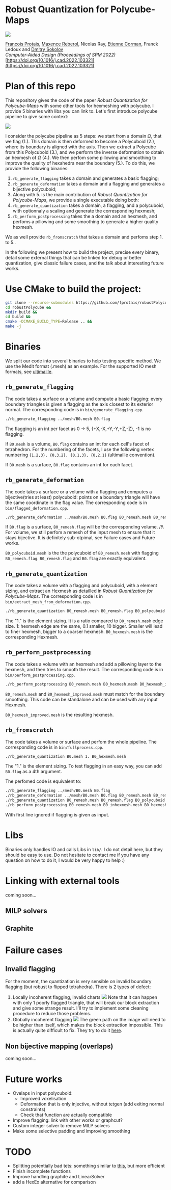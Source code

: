 # Robust Quantization for Polycube-Maps

![](figures/rb_teaser.jpg)

[François Protais](https://fprotais.github.io), [Maxence Reberol](https://mxncr.github.io/), Nicolas Ray, [Etienne Corman](https://members.loria.fr/ECorman/), Franck Ledoux and [Dmitry Sokolov](https://members.loria.fr/DSokolov/)
<br/>*Computer-Aided Design (Proceedings of SPM 2022)*<br/>
[https://doi.org/10.1016/j.cad.2022.103321](https://doi.org/10.1016/j.cad.2022.103321)

# Plan of this repo

This repository gives the code of the paper *Robust Quantization for Polycube-Maps* with some other tools for hexmeshing with polycube. I provide 5 binaries with libs you can link to. Let's first introduce polycube pipeline to give some context:

![](figures/pipeline.jpg)

I consider the polycube pipeline as 5 steps: we start from a domain $\Omega$, that we flag (1.). This domain is then deformed to become a Polycuboid (2.), where its boundary is aligned with the axis. Then we extract a Polycube from this Polycuboid (3.), and we perform the inverse deformation to obtain an hexmesh of $\Omega$ (4.). We then perfom some pillowing and smoothing to improve the quality of hexahedra near the boundary (5.). To do this, we provide the following binaries:

1. `rb_generate_flagging` takes a domain and generates a basic flagging;
2. `rb_generate_deformation` takes a domain and a flagging and generates a bijective polycuboid;
3. Along with 5. is the main contribution of *Robust Quantization for Polycube-Maps*, we provide a single executable doing both:
4. `rb_generate_quantization` takes a domain, a flagging, and a polycuboid, with optionnaly a scaling and generate the corresponding hexmesh;
5. `rb_perform_postprocessing` takes the a domain and an hexmesh, and perfoms a pillowing and some smoothing to generate a higher quality hexmesh.

We as well provide `rb_fromscratch` that takes a domain and perfoms step 1. to 5..

In the following we present how to build the project, precise every binary, detail some external things that can be linked for debug or better quantization, give classic failure cases, and the talk about interesting future works.  



# Use CMake to build the project:
```sh
git clone --recurse-submodules https://github.com/fprotais/robustPolycube &&
cd robustPolycube &&
mkdir build &&
cd build &&
cmake -DCMAKE_BUILD_TYPE=Release .. &&
make -j 
```


# Binaries
We split our code into several binaries to help testing specific method. We use the Medit format (.mesh) as an example. For the supported IO mesh formats, see [ultimaille](https://github.com/ssloy/ultimaille). 
## `rb_generate_flagging` 
The code takes a surface or a volume and compute a basic flagging: every boundary triangles is given a flagging as the axis closest to its exterior normal. The corresponding code is in `bin/generate_flagging.cpp`.
```sh
./rb_generate_flagging ../mesh/B0.mesh B0.flag 
```
The flagging is an int per facet as 0 -> 5, {+X,-X,+Y,-Y,+Z,-Z}, -1 is no flagging.

If `B0.mesh` is a volume, `B0.flag` contains an int for each cell's facet of tetrahedron. For the numbering of the facets, I use the following vertex numbering `{1,2,3}, {0,3,2}, {0,1,3}, {0,2,1}` (ultimaille convention).

If `B0.mesh` is a surface, `B0.flag` contains an int for each facet. 

## `rb_generate_deformation` 
The code takes a surface or a volume with a flagging and computes a bijective(tries at least) polycuboid: points on a boundary triangle will have the same coordinate in the flag value. The corresponding code is in `bin/flagged_deformation.cpp`.
```sh
./rb_generate_deformation ../mesh/B0.mesh B0.flag B0_remesh.mesh B0_remesh.flag B0_polycuboid.mesh
```
If `B0.flag` is a surface, `B0_remesh.flag` will be the corresponding volume. 
/!\ For volume, we still perfom a remesh of the input mesh to ensure that it stays bijective. It is definitely sub-otpimal, see Failure cases and Future works.

`B0_polycuboid.mesh` is the the polycuboid of `B0_remesh.mesh` with flagging `B0_remesh.flag`. `B0_remesh.flag` and `B0.flag` are exactly equivalent. 

## `rb_generate_quantization` 
The code takes a volume with a flagging and polycuboid, with a element sizing, and extract an Hexmesh as detailled in *Robust Quantization for Polycube-Maps*. The corresponding code is in `bin/extract_mesh_from_deformation.cpp`.
```sh
./rb_generate_quantization B0_remesh.mesh B0_remesh.flag B0_polycuboid.mesh 1. B0_hexmesh.mesh
```
The "1." is the element sizing. It is a ratio compared to `B0_remesh.mesh` edge size. 1: hexmesh edge are the same, 0.1 smaller, 10 bigger. Smaller will lead to finer hexmesh, bigger to a coarser hexmesh. 
`B0_hexmesh.mesh` is the corresponding Hexmesh.

## `rb_perform_postprocessing` 
The code takes a volume with an hexmesh and add a pillowing layer to the hexmesh, and then tries to smooth the result. The corresponding code is in `bin/perform_postprocessing.cpp`.
```sh
./rb_perform_postprocessing B0_remesh.mesh B0_hexmesh.mesh B0_hexmesh_improved.mesh
```

`B0_remesh.mesh` and `B0_hexmesh_improved.mesh` must match for the boundary smoothing. This code can be standalone and can be used with any input Hexmesh. 

`B0_hexmesh_improved.mesh` is the resulting hexmesh.


## `rb_fromscratch` 
The code takes a volume or surface and perfom the whole pipeline. The corresponding code is in `bin/fullprocess.cpp`.
```sh
./rb_generate_quantization B0.mesh 1. B0_hexmesh.mesh
```
The "1." is the element sizing. To test flagging in an easy way, you can add `B0.flag` as a 4th argument. 

The perfomed code is equivalent to:

```sh
./rb_generate_flagging ../mesh/B0.mesh B0.flag 
./rb_generate_deformation ../mesh/B0.mesh B0.flag B0_remesh.mesh B0_remesh.flag B0_polycuboid.mesh
./rb_generate_quantization B0_remesh.mesh B0_remesh.flag B0_polycuboid.mesh 1. B0_inhexmesh.mesh
./rb_perform_postprocessing B0_remesh.mesh B0_inhexmesh.mesh B0_hexmesh.mesh
```
With first line ignored if flagging is given as input. 
# Libs

Binaries only handles IO and calls Libs in `lib/`. I do not detail here, but they should be easy to use. Do not hesitate to contact me if you have any question on how to do it, I would be very happy to help :)

# Linking with external tools
coming soon...

## MILP solvers

## Graphite

# Failure cases

## Invalid flagging

For the moment, the quantization is very sensible on invalid boundary flagging (but robust to flipped tetrahedra). There is 2 types of defect: 
1. Locally incoherent flagging, invalid charts
![](figures/color_pb.jpg)
Note that it can happen with only 1 poorly flagged triangle, that will break our block extraction and give some strange result. I'll try to implement some cleaning procedure to reduce those problems. 
2. Globally incoherent flagging
![](figures/color_pb.jpg)
The green path on the image will need to be higher than itself, which makes the block extraction impossible. This is actually quite difficult to fix. They try to do it [here](https://hal.inria.fr/hal-01211408/document). 

## Non bijective mapping (overlaps)
coming soon...

# Future works
- Ovelaps in input polycuboid:
	- Improved voxelisation
	- Deformation that is only injective, without tetgen (add exiting normal constraints)
	- Check that function are actually compatible
- Improve flagging: link with other works or graphcut?
- Custom integer solver to remove MILP solvers
- Make some selective padding and improving smoothing


# TODO
- Splitting potentially bad tets: something similar to [this](https://github.com/fprotais/preprocess_polycube), but more efficient
- Finish incomplete functions
- Improve handling graphite and LinearSolver 
- add a HexEx alternative for comparison

